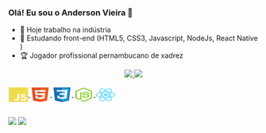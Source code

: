 ### Olá! Eu sou o Anderson Vieira 👋

- 🔭 Hoje trabalho na indústria
- 🌱 Estudando front-end (HTML5, CSS3, Javascript, NodeJs, React Native )
- 🏆 Jogador profissional pernambucano de xadrez

<div align="center">
  <a href="https://github.com/AndersonVieiraDS">
  <img height="180em" src="https://github-readme-stats.vercel.app/api?username=AndersonVieiraDS&show_icons=true&theme=dracula&include_all_commits=true&count_private=true"/>
  <img height="180em" src="https://github-readme-stats.vercel.app/api/top-langs/?username=AndersonVieiraDS&layout=compact&langs_count=7&theme=dracula"/>
</div>
  
  <div style="display: inline_block"><br>
  <img align="center" alt="Anderson-Javascript" height="30" width="40" src="https://raw.githubusercontent.com/devicons/devicon/master/icons/javascript/javascript-plain.svg">
  <img align="center" alt="Anderson-HTML" height="30" width="40" src="https://raw.githubusercontent.com/devicons/devicon/master/icons/html5/html5-original.svg">
  <img align="center" alt="Anderson-CSS" height="30" width="40" src="https://raw.githubusercontent.com/devicons/devicon/master/icons/css3/css3-original.svg">
  <img align="center" alt="Anderson-NodeJs" height="30" width="40" src="https://raw.githubusercontent.com/devicons/devicon/master/icons/nodejs/nodejs-plain.svg">
  <img align="center" alt="Anderson-React" height="30" width="40" src="https://raw.githubusercontent.com/devicons/devicon/master/icons/react/react-original.svg">
</div>
  
  ##
  
  <div> 
  <a href="https://www.instagram.com/anddersonvieira/" target="_blank"><img src="https://img.shields.io/badge/-Instagram-%23E4405F?style=for-the-badge&logo=instagram&logoColor=white" target="_blank"></a>
  <a href="https://www.linkedin.com/in/anderson-vieira-99763527/" target="_blank"><img src="https://img.shields.io/badge/-LinkedIn-%230077B5?style=for-the-badge&logo=linkedin&logoColor=white" target="_blank"></a>
 
</div>
